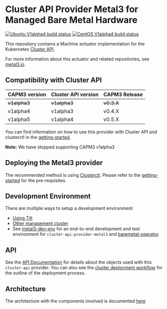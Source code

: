 # Cluster API Provider Metal3 for Managed Bare Metal Hardware

[![Ubuntu V1alpha4 build status](https://jenkins.nordix.org/view/Airship/job/airship_master_v1a5_integration_test_ubuntu/badge/icon?subject=Ubuntu%20E2E%20V1alpha5)](https://jenkins.nordix.org/view/Airship/job/airship_master_v1a4_integration_test_ubuntu/)
[![CentOS V1alpha4 build status](https://jenkins.nordix.org/view/Airship/job/airship_master_v1a5_integration_test_centos/badge/icon?subject=CentOS%20E2E%20V1alpha5)](https://jenkins.nordix.org/view/Airship/job/airship_master_v1a4_integration_test_centos/)

This repository contains a Machine actuator implementation for the
Kubernetes [Cluster API](https://github.com/kubernetes-sigs/cluster-api/).

For more information about this actuator and related repositories, see
[metal3.io](http://metal3.io/).

## Compatibility with Cluster API

| CAPM3 version | Cluster API version | CAPM3 Release |
|---------------|---------------------|---------------|
| ~~v1alpha3~~  | ~~v1alpha3~~        | ~~v0.3.X~~    |
| v1alpha4      | v1alpha3            | v0.4.X        |
| v1alpha5      | v1alpha4            | v0.5.X        |

You can find information on how to use this provider with Cluster API and
clusterctl in the [getting-started](docs/getting-started.md).

**Note:** We have stopped supporting CAPM3 v1alpha3

## Deploying the Metal3 provider

The recommended method is using
[Clusterctl](https://master.cluster-api.sigs.k8s.io/clusterctl/overview.html).
Please refer to the [getting-started](docs/getting-started.md) for the
pre-requisites.

## Development Environment

There are multiple ways to setup a development environment:

* [Using Tilt](docs/dev-setup.md#tilt-development-environment)
* [Other management cluster](docs/dev-setup.md#development-using-Kind-or-Minikube)
* See [metal3-dev-env](https://github.com/metal3-io/metal3-dev-env) for an
  end-to-end development and test environment for
  `cluster-api-provider-metal3` and
  [baremetal-operator](https://github.com/metal3-io/baremetal-operator).

## API

See the [API Documentation](docs/api.md) for details about the objects used with
this `cluster-api` provider. You can also see the [cluster deployment
workflow](docs/deployment_workflow.md) for the outline of the
deployment process.

## Architecture

The architecture with the components involved is documented [here](docs/architecture.md)
